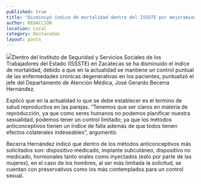 ```yaml
---
published: true
title: "Disminuyó índice de mortalidad dentro del ISSSTE por mejoramiento del servicio y control de enfermedades "
author: REDACCION
location: Local
category: Destacadas
layout: posts
---
```


![](http://i.imgur.com/qPz21l0m.jpg)Dentro del Instituto de Seguridad y Servicios Sociales de los Trabajadores del Estado (ISSSTE) en Zacatecas se ha disminuido el índice de mortalidad, debido a que en la actualidad se mantiene un control puntual de las enfermedades crónicas degenerativas en los pacientes, puntualizó el jefe del Departamento de Atención Médica, José Gerardo Becerra Hernández.

Explicó que en la actualidad lo que se debe establecer es el termino de salud reproductiva en las parejas. “Tenemos que ser claros en materia de reproducción, ya que como seres humanos no podemos planificar nuestra sexualidad, podemos tener un control limitado; ya que los métodos anticonceptivos tienen un índice de falla además de que todos tienen efectos colaterales indeseables”, argumentó.

Becerra Hernández indicó que dentro de los métodos anticonceptivos más solicitados son: dispositivo medicado, implante subcutáneo, dispositivo no medicado, hormonales tanto orales como inyectados (esto por parte de las mujeres), en el caso de los hombres, al ser más limitada la solicitud, se cuentan con preservativos como los más contemplados para un control sexual.
